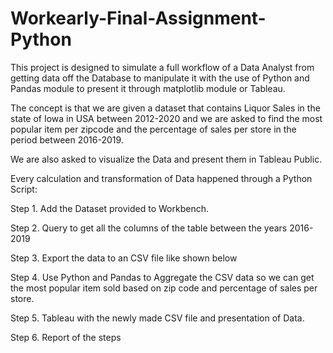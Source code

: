 # Workearly-Final-Assignment-Python

This project is designed to simulate a full workflow of a Data Analyst from getting data off the Database to manipulate it with the use of Python and Pandas module to present it through matplotlib module or Tableau.

The concept is that we are given a dataset that contains Liquor Sales in the state of Iowa in USA between 2012-2020 and we are asked to find the most popular item per zipcode and the percentage of sales per store in the period between 2016-2019.

We are also asked to visualize the Data and present them in Tableau Public.

Every calculation and transformation of Data happened through a Python Script: 

Step 1.
Add the Dataset provided to Workbench.

Step 2.
Query to get all the columns of the table between the years 2016-2019

Step 3.
Export the data to an CSV file like shown below

Step 4.
Use Python and Pandas to Aggregate the CSV data so we can get the most popular item sold based on zip code and percentage of sales per store.

Step 5.
Tableau with the newly made CSV file and presentation of Data.

Step 6.
Report of the steps 

